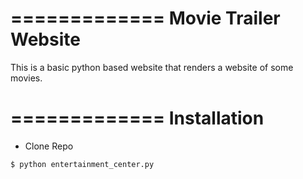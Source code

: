=============
Movie Trailer Website
=============

This is a basic python based website that renders a website of some movies.

=============
Installation
=============

* Clone Repo

```
$ python entertainment_center.py
```